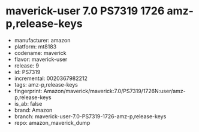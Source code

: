 # maverick-user 7.0 PS7319 1726 amz-p,release-keys
- manufacturer: amazon
- platform: mt8183
- codename: maverick
- flavor: maverick-user
- release: 9
- id: PS7319
- incremental: 0020367982212
- tags: amz-p,release-keys
- fingerprint: Amazon/maverick/maverick:7.0/PS7319/1726N:user/amz-p,release-keys
- is_ab: false
- brand: Amazon
- branch: maverick-user-7.0-PS7319-1726-amz-p,release-keys
- repo: amazon_maverick_dump
